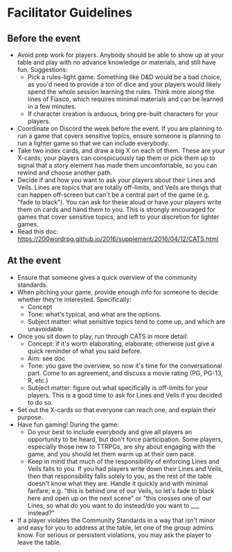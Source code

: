 # Facilitator Guidelines

## Before the event
- Avoid prep work for players. Anybody should be able to show up at your table and play with no advance knowledge or materials, and still have fun. Suggestions:
  - Pick a rules-light game. Something like D&D would be a bad choice, as you'd need to provide a ton of dice and your players would likely spend the whole session learning the rules. Think more along the lines of Fiasco, which requires minimal materials and can be learned in a few minutes.
  - If character creation is arduous, bring pre-built characters for your players.
- Coordinate on Discord the week before the event. If you are planning to run a game that covers sensitive topics, ensure someone is planning to run a lighter game so that we can include everybody.
- Take two index cards, and draw a big X on each of them. These are your X-cards; your players can conspicuously tap them or pick them up to signal that a story element has made them uncomfortable, so you can rewind and choose another path.
- Decide if and how you want to ask your players about their Lines and Veils. Lines are topics that are totally off-limits, and Veils are things that can happen off-screen but can't be a central part of the game (e.g. "fade to black"). You can ask for these aloud or have your players write them on cards and hand them to you. This is strongly encouraged for games that cover sensitive topics, and left to your discretion for lighter games.
- Read this doc: https://200wordrpg.github.io/2016/supplement/2016/04/12/CATS.html

## At the event
- Ensure that someone gives a quick overview of the community standards.
- When pitching your game, provide enough info for someone to decide whether they're interested. Specifically:
  - Concept
  - Tone: what's typical, and what are the options.
  - Subject matter: what sensitive topics tend to come up, and which are unavoidable.
- Once you sit down to play, run through CATS in more detail:
  - Concept: if it's worth elaborating, elaborate; otherwise just give a quick reminder of what you said before.
  - Aim: see doc
  - Tone: you gave the overview, so now it's time for the conversational part. Come to an agreement, and discuss a movie rating (PG, PG-13, R, etc.)
  - Subject matter: figure out what specifically is off-limits for your players. This is a good time to ask for Lines and Veils if you decided to do so.
- Set out the X-cards so that everyone can reach one, and explain their purpose.
- Have fun gaming! During the game:
  - Do your best to include everybody and give all players an opportunity to be heard, but don't force participation. Some players, especially those new to TTRPGs, are shy about engaging with the game, and you should let them warm up at their own pace.
  - Keep in mind that much of the responsibility of enforcing Lines and Veils falls to you. If you had players write down their Lines and Veils, then that responsibility falls solely to you, as the rest of the table doesn't know what they are. Handle it quickly and with minimal fanfare; e.g. "this is behind one of our Veils, so let's fade to black here and open up on the next scene" or "this crosses one of our Lines, so what do you want to do instead/do you want to ___ instead?"
- If a player violates the Community Standards in a way that isn't minor and easy for you to address at the table, let one of the group admins know. For serious or persistent violations, you may ask the player to leave the table.
